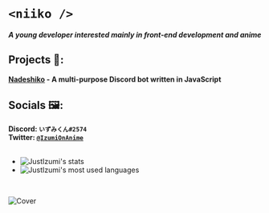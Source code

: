 # **`<niiko />`**

_**A young developer interested mainly in front-end development and anime**_

## Projects 🔧:
   **[Nadeshiko](https://github.com/JustIzumi/Nadeshiko/) - A multi-purpose Discord bot written in JavaScript**  
 
   
## Socials 🖼:
   **Discord: `いずみくん#2574`**                                                                                                                                                   
   **Twitter: [`@IzumiOnAnime`](https://twitter.com/IzumiOnAnime)**
<br>
<br>
<ul>
<li><img alt="JustIzumi's stats" src="https://github-readme-stats.vercel.app/api?username=JustIzumi&show_icons=true&theme=midnight-purple"></li> <li><img alt="JustIzumi's most used languages" src="https://github-readme-stats.vercel.app/api/top-langs/?username=JustIzumi&theme=midnight-purple"></li>
</ul>
<br>

![Cover](https://i.imgur.com/KsbkbLo.jpg)                                                                                                                                                                                                                                                                                                                               
